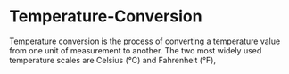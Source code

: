 # Temperature-Conversion
Temperature conversion is the process of converting a temperature value from one unit of measurement to another. The two most widely used temperature scales are Celsius (°C) and Fahrenheit (°F),
